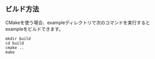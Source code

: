 ## ビルド方法
CMakeを使う場合、exampleディレクトリで次のコマンドを実行するとexampleをビルドできます。

```
mkdir build
cd build
cmake ..
make
```
